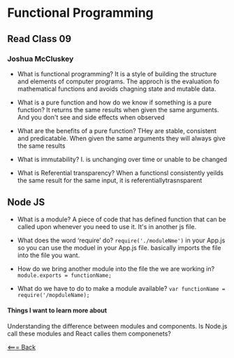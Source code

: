 # Functional Programming

## Read Class 09

### Joshua McCluskey

- What is functional programming?
It is a style of building the structure and elements of computer programs. The approch is the evaluation fo mathematical functions and avoids chagning state and mutable data.

- What is a pure function and how do we know if something is a pure function?
It returns the same results when given the same arguments. And you don't see and side effects when observed

- What are the benefits of a pure function?
  THey are stable, consistent and predicatable. When given the same arguments they will always give the same results

- What is immutability?
  I. is unchanging over time or unable to be changed

- What is Referential transparency?
  When a functionsl consistently yeilds the same result for the same input, it is referentiallytrasnsparent

## Node JS

- What is a module?
  A piece of code that has defined function that can be called upon whenever you need to use it. It's in another js file.
  
- What does the word ‘require’ do?
  `require('./moduleNme')` in your App.js so you can use the moduel in your App.js file. basically imports the file into the file you want.

- How do we bring another module into the file the we are working in?
  `module.exports = functionName;`

- What do we have to do to make a module available?
  `var functionName = require('/mopduleName);`

#### Things I want to learn more about

Understanding the difference between modules and components. Is Node.js call these modules and React calles them componenets?

[<=== Back](../README.md)
